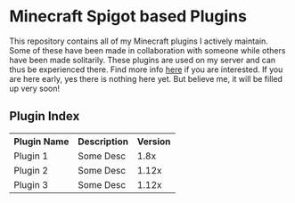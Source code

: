 <!DOCTYPE html>
<html>
    <body>
        <h1> 
            Minecraft Spigot based Plugins
        </h1>
        <p>
            This repository contains all of my Minecraft plugins I actively maintain. Some of these have been made in collaboration with someone while others have been made solitarily. These plugins are used on my server and can thus be experienced there. Find more info <a href='https://pugpawz.com'>here</a> if you are interested. If you are here early, yes there is nothing here yet. But believe me, it will be filled up very soon!
        </p>
        <h2> 
            <b>Plugin Index</br>
        </h2>
        <table>
            <tr>
                <th> Plugin Name </th>
                <th> Description </th>
                <th> Version </th>
            </tr>
            <tr>
                <td> Plugin 1 </td>
                <td> Some Desc </td>
                <td> 1.8x </td>               
            </tr>
            <tr>
                <td> Plugin 2 </td>
                <td> Some Desc </td>
                <td> 1.12x </td>           
            </tr>
            <tr>
                <td> Plugin 3 </td>
                <td> Some Desc </td>
                <td> 1.12x </td>               
            </tr>                        
        </table>
    </body>
</html>
